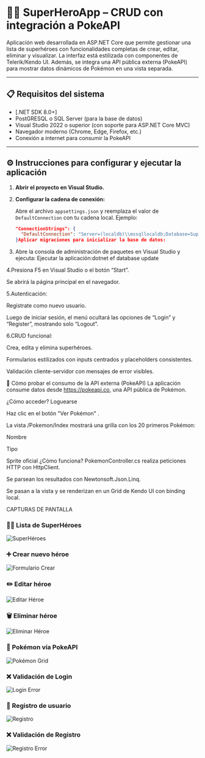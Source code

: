 ﻿# 🦸‍♂️ SuperHeroApp – CRUD con integración a PokeAPI

Aplicación web desarrollada en ASP.NET Core que permite gestionar una lista de superhéroes con funcionalidades completas de crear, editar, eliminar y visualizar. La interfaz está estilizada con componentes de Telerik/Kendo UI. Además, se integra una API pública externa (PokeAPI) para mostrar datos dinámicos de Pokémon en una vista separada.

---

## 📋 Requisitos del sistema

- [.NET SDK 8.0+]
- PostGRESQL o SQL Server (para la base de datos)
- Visual Studio 2022 o superior (con soporte para ASP.NET Core MVC)
- Navegador moderno (Chrome, Edge, Firefox, etc.)
- Conexión a internet para consumir la PokeAPI

---

## ⚙️ Instrucciones para configurar y ejecutar la aplicación

1. **Abrir el proyecto en Visual Studio.**

2. **Configurar la cadena de conexión:**

   Abre el archivo `appsettings.json` y reemplaza el valor de `DefaultConnection` con tu cadena local. Ejemplo:

   ```json
   "ConnectionStrings": {
     "DefaultConnection": "Server=(localdb)\\mssqllocaldb;Database=SuperHeroDb;Trusted_Connection=True;"
   }Aplicar migraciones para inicializar la base de datos:

3. Abre la consola de administración de paquetes en Visual Studio y ejecuta:
Ejecutar la aplicación:dotnet ef database update


4.Presiona F5 en Visual Studio o el botón “Start”.

Se abrirá la página principal en el navegador.

5.Autenticación:

Regístrate como nuevo usuario.

Luego de iniciar sesión, el menú ocultará las opciones de “Login” y “Register”, mostrando solo “Logout”.

6.CRUD funcional:

Crea, edita y elimina superhéroes.

Formularios estilizados con inputs centrados y placeholders consistentes.

Validación cliente-servidor con mensajes de error visibles.

🔗 Cómo probar el consumo de la API externa (PokeAPI)
La aplicación consume datos desde https://pokeapi.co, una API pública de Pokémon.

¿Cómo acceder?
Loguearse

Haz clic en el botón "Ver Pokémon" .

La vista /Pokemon/Index mostrará una grilla con los 20 primeros Pokémon:

Nombre

Tipo

Sprite oficial
¿Cómo funciona?
PokemonController.cs realiza peticiones HTTP con HttpClient.

Se parsean los resultados con Newtonsoft.Json.Linq.

Se pasan a la vista y se renderizan en un Grid de Kendo UI con binding local.

CAPTURAS DE PANTALLA
### 🦸‍♂️ Lista de SuperHéroes  
![SuperHéroes](./screenshots/superheroes-list.png)

### ➕ Crear nuevo héroe  
![Formulario Crear](./screenshots/Create.png)
### ✏️ Editar héroe  
![Editar Héroe](./screenshots/Edit.png)

### 🗑️ Eliminar héroe  
![Eliminar Héroe](./screenshots/Delete.png)

### 🐾 Pokémon vía PokeAPI  
![Pokémon Grid](./screenshots/pokemon-grid.png)

### ❌ Validación de Login  
![Login Error](./screenshots/login.png)

### 📝 Registro de usuario  
![Registro](./screenshots/register-form.png)

### ❌ Validación de Registro  
![Registro Error](./screenshots/register.png)



